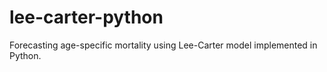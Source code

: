 # lee-carter-python
Forecasting age-specific mortality using Lee-Carter model implemented in Python.

